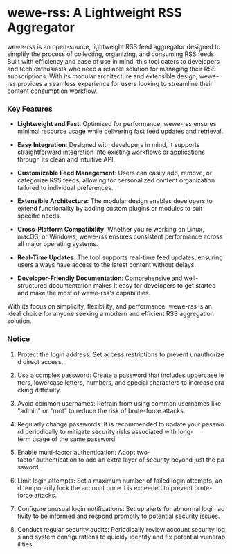 # wewe-rss: A Lightweight RSS Aggregator

wewe-rss is an open-source, lightweight RSS feed aggregator designed to simplify the process of collecting, organizing, and consuming RSS feeds. Built with efficiency and ease of use in mind, this tool caters to developers and tech enthusiasts who need a reliable solution for managing their RSS subscriptions. With its modular architecture and extensible design, wewe-rss provides a seamless experience for users looking to streamline their content consumption workflow.

### Key Features

- **Lightweight and Fast**: Optimized for performance, wewe-rss ensures minimal resource usage while delivering fast feed updates and retrieval.
  
- **Easy Integration**: Designed with developers in mind, it supports straightforward integration into existing workflows or applications through its clean and intuitive API.

- **Customizable Feed Management**: Users can easily add, remove, or categorize RSS feeds, allowing for personalized content organization tailored to individual preferences.

- **Extensible Architecture**: The modular design enables developers to extend functionality by adding custom plugins or modules to suit specific needs.

- **Cross-Platform Compatibility**: Whether you're working on Linux, macOS, or Windows, wewe-rss ensures consistent performance across all major operating systems.

- **Real-Time Updates**: The tool supports real-time feed updates, ensuring users always have access to the latest content without delays.

- **Developer-Friendly Documentation**: Comprehensive and well-structured documentation makes it easy for developers to get started and make the most of wewe-rss's capabilities.

With its focus on simplicity, flexibility, and performance, wewe-rss is an ideal choice for anyone seeking a modern and efficient RSS aggregation solution.

### Notice

1.  Protect the login address: Set access restrictions to prevent unauthorized direct access.
    
2.  Use a complex password: Create a password that includes uppercase letters, lowercase letters, numbers, and special characters to increase cracking difficulty.
    
3.  Avoid common usernames: Refrain from using common usernames like "admin" or "root" to reduce the risk of brute-force attacks.
    
4.  Regularly change passwords: It is recommended to update your password periodically to mitigate security risks associated with long-term usage of the same password.
    
5.  Enable multi-factor authentication: Adopt two-factor authentication to add an extra layer of security beyond just the password.
    
6.  Limit login attempts: Set a maximum number of failed login attempts, and temporarily lock the account once it is exceeded to prevent brute-force attacks.
    
7.  Configure unusual login notifications: Set up alerts for abnormal login activity to be informed and respond promptly to potential security issues.
    
8.  Conduct regular security audits: Periodically review account security logs and system configurations to quickly identify and fix potential vulnerabilities.
        